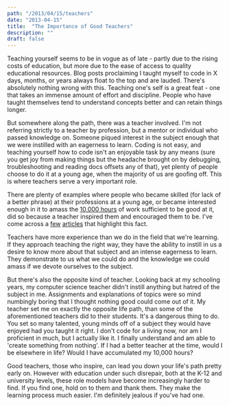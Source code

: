 ```yaml
---
path: "/2013/04/15/teachers"
date: "2013-04-15"
title:  "The Importance of Good Teachers"
description: ""
draft: false
---
```


Teaching yourself seems to be in vogue as of late - partly due to the
rising costs of education, but more due to the ease of access to quality
educational resources. Blog posts proclaiming I taught myself to code in
X days, months, or years always float to the top and are lauded. There's
absolutely nothing wrong with this. Teaching one's self is a great feat - one that takes an immense amount of effort and discipline. People who
have taught themselves tend to understand concepts better and can retain
things longer.

But somewhere along the path, there was a teacher involved. I'm not
referring strictly to a teacher by profession, but a mentor or
individual who passed knowledge on. Someone piqued interest in the
subject enough that we were instilled with an eagerness to learn. Coding
is not easy, and teaching yourself how to code isn't an enjoyable task
by any means (sure you get joy from making things but the headache
brought on by debugging, troubleshooting and reading docs offsets any of
that), yet plenty of people choose to do it at a young age, when the
majority of us are goofing off. This is where teachers serve a very
important role.

There are plenty of examples where people who became skilled (for lack
of a better phrase) at their professions at a young age, or became
interested enough in it to amass the [10,000
hours](http://en.wikipedia.org/wiki/Outliers_(book)) of work sufficient
to be good at it, did so because a teacher inspired them and encouraged
them to be. I've come across a
[few](http://ianstormtaylor.com/design-tip-never-use-black/)
[articles](http://www.zdnet.com/i-was-a-teenage-programmer-before-teenage-programmers-were-cool-7000014013/)
that highlight this fact.

Teachers have more experience than we do in the field that we're
learning. If they approach teaching the right way, they have the ability
to instill in us a desire to know more about that subject and an intense
eagerness to learn. They demonstrate to us what we could do and the
knowledge we could amass if we devote ourselves to the subject.

But there's also the opposite kind of teacher. Looking back at my
schooling years, my computer science teacher didn't instill anything but
hatred of the subject in me. Assignments and explanations of topics were
so mind numbingly boring that I thought nothing good could come out of
it. My teacher set me on exactly the opposite life path, than some of
the aforementioned teachers did to their students. It's a dangerous
thing to do. You set so many talented, young minds off of a subject they
would have enjoyed had you taught it right. I don't code for a living
now, nor am I proficient in much, but I actually like it. I finally
understand and am able to 'create something from nothing'. If I had a
better teacher at the time, would I be elsewhere in life? Would I have
accumulated my 10,000 hours?

Good teachers, those who inspire, can lead you down your life's path
pretty early on. However with education under such disrepair, both at
the K-12 and university levels, these role models have become
increasingly harder to find. If you find one, hold on to them and thank
them. They make the learning process much easier. I'm definitely jealous
if you've had one.